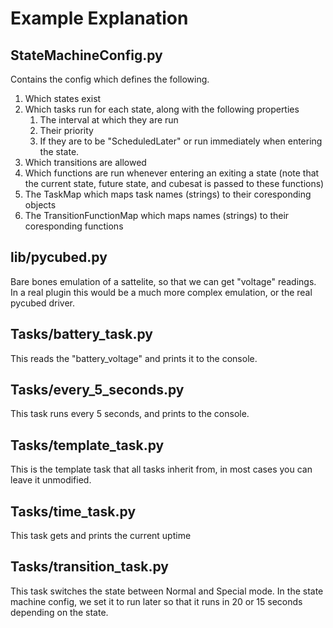 # Example Explanation

## StateMachineConfig.py

Contains the config which defines the following.
1. Which states exist
2. Which tasks run for each state, along with the following properties
    1. The interval at which they are run
    2. Their priority
    3. If they are to be "ScheduledLater" or run immediately when entering the state. 
3. Which transitions are allowed
4. Which functions are run whenever entering an exiting a state (note that the current state, future state, and cubesat is passed to these functions)
5. The TaskMap which maps task names (strings) to their coresponding objects
6. The TransitionFunctionMap which maps names (strings) to their coresponding functions

## lib/pycubed.py

Bare bones emulation of a sattelite, so that we can get "voltage" readings.
In a real plugin this would be a much more complex emulation, or the real pycubed driver.

## Tasks/battery_task.py

This reads the "battery_voltage" and prints it to the console.

## Tasks/every_5_seconds.py

This task runs every 5 seconds, and prints to the console.

## Tasks/template_task.py

This is the template task that all tasks inherit from, in most cases you can leave it unmodified.

## Tasks/time_task.py

This task gets and prints the current uptime

## Tasks/transition_task.py

This task switches the state between Normal and Special mode.
In the state machine config, we set it to run later so that it runs in 20 or 15 seconds depending on the state.

